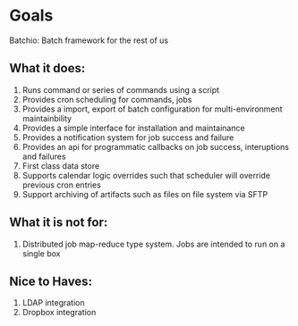 # Goals 

Batchio: Batch framework for the rest of us

What it does:
-------------
1. Runs command or series of commands using a script
2. Provides cron scheduling for commands, jobs
3. Provides a import, export of batch configuration for multi-environment maintainbility
4. Provides a simple interface for installation and maintainance
5. Provides a notification system for job success and failure
6. Provides an api for programmatic callbacks on job success, interuptions and failures
7. First class data store 
8. Supports calendar logic overrides such that scheduler will override previous cron entries
9. Support archiving of artifacts such as files on file system via SFTP 

What it is not for:
-------------------
1. Distributed job map-reduce type system. Jobs are intended to run on a single box 


Nice to Haves:
--------------
1. LDAP integration
2. Dropbox integration

